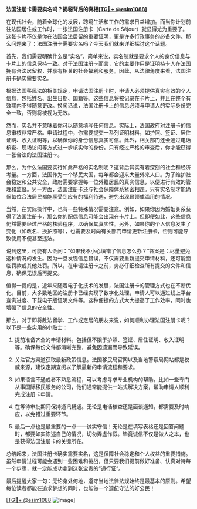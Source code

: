 **法国注册卡需要实名吗？揭秘背后的真相[[TG💪+ @esim1088](https://t.me/s/esim1088)]**

在现代社会，随着全球化的发展，跨境生活和工作的需求日益增加。而当你计划前往法国居住或工作时，一张法国注册卡（Carte de Séjour）就显得尤为重要了。这张卡片不仅是你在法国合法居留的重要证明，更是许多行政事务的必备文件。那么问题来了：法国注册卡需要实名吗？今天我们就来详细探讨这个话题。

首先，我们需要明确什么是“实名”。简单来说，实名制就是要求个人的身份信息与卡片上的信息保持一致。对于法国注册卡而言，它的主要作用是证明持卡人在法国拥有合法居留权，并享有相关的社会福利和服务。因此，从法律角度来看，法国注册卡确实需要实名。

根据法国移民法的相关规定，申请法国注册卡时，申请人必须提供真实有效的个人信息，包括姓名、出生日期、国籍等。这些信息将被记录在卡片上，并且在整个有效期内不得随意更改。换句话说，法国注册卡上的信息必须与申请人的实际身份完全一致，否则将被视为无效。

然而，实名并不意味着你可以随意填写任何信息。实际上，法国政府对注册卡的信息审核非常严格。申请过程中，你需要提交一系列证明材料，如护照、签证、居住证明、收入证明等，以确保你的身份信息真实可信。此外，相关部门还会通过电话核查、现场访问等方式进一步核实你的身份。只有经过严格的审查后，你才能获得一张合法的法国注册卡。

那么，为什么法国要实行如此严格的实名制呢？这背后其实有着深刻的社会和经济考量。一方面，法国作为一个移民大国，每年都会迎来大量外来人口。为了维护社会稳定和公共安全，政府需要掌握每一位外籍居民的真实信息，以便进行有效的管理和监督。另一方面，法国注册卡还与社会保障体系紧密相连。只有实名制才能确保每位合法居民都能享受到应有的福利待遇，避免出现冒领或滥用的情况。

当然，在实际操作中，也有一些特殊情况需要注意。例如，如果你因为婚姻关系获得了法国注册卡，那么你的配偶信息可能会出现在卡片上。但即便如此，这些信息仍然需要经过严格的核验程序，以确保其真实性。另外，如果你的个人信息发生了变化（如改名、换护照等），也需要及时向有关部门申请更新注册卡，否则可能导致使用不便甚至违法。

说到这里，可能有人会问：“如果我不小心填错了信息怎么办？”答案是：尽量避免这种情况的发生。因为一旦发现信息错误，不仅需要重新提交申请材料，还可能面临罚款或其他处罚。所以，在申请注册卡之前，务必仔细检查所有提交的文件和信息，确保无误后再提交。

值得一提的是，近年来随着电子化技术的发展，法国注册卡的管理方式也在不断优化。目前，大多数地区的注册卡已经实现了数字化处理，申请人可以通过线上平台查询进度、下载电子版证明文件等。这种便捷的方式大大提高了工作效率，同时也增强了信息的安全性。

那么，对于即将赴法留学、工作或定居的朋友来说，如何顺利办理法国注册卡呢？以下是一些实用的小贴士：

1. 提前准备齐全的申请材料。包括但不限于护照、签证、居住证明、收入证明等。确保每份文件都清晰完整，避免因遗漏而导致延误。

2. 关注官方渠道获取最新政策信息。法国移民局官网以及当地警察局网站都是权威来源，建议定期查阅以了解最新的申请流程和要求。

3. 如果语言不通或者不熟悉流程，可以考虑寻求专业机构的帮助。比如一些专门从事国际移民服务的公司，他们通常能提供一站式解决方案，帮助申请人顺利完成注册卡申请。

4. 在等待审批期间保持通讯畅通。无论是电话核查还是面谈通知，都需要及时响应，以免错过重要环节。

5. 最后一点也是最重要的一点——诚实守信！无论是在填写表格还是回答问题时，都要如实陈述自己的情况，切勿弄虚作假。毕竟诚信不仅是做人之本，也是获得法国注册卡的关键所在。

总结起来，法国注册卡确实需要实名，这是保障社会稳定和个人权益的重要措施。虽然申请过程可能会遇到一些困难和挑战，但只要我们提前做好准备、认真对待每一个步骤，就一定能成功拿到这张宝贵的“通行证”。

最后提醒大家一句：无论身处何地，遵守当地法律法规始终是最基本的原则。希望每位读者都能在追求梦想的同时，也能做一个遵纪守法的好公民！

[[TG💪+ @esim1088](https://t.me/s/esim1088) ![Image](https://i.postimg.cc/4NQfJmqS/Snipaste-2025-05-13-00-14-12.png)]